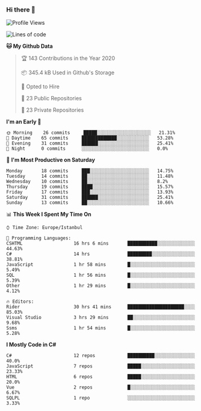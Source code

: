 ### Hi there 👋

<!--START_SECTION:waka-->
![Profile Views](http://img.shields.io/badge/Profile%20Views-0-blue)

![Lines of code](https://img.shields.io/badge/From%20Hello%20World%20I%27ve%20Written-4.7%20million%20lines%20of%20code-blue)

**🐱 My Github Data** 

> 🏆 143 Contributions in the Year 2020
 > 
> 📦 345.4 kB Used in Github's Storage 
 > 
> 💼 Opted to Hire
 > 
> 📜 23 Public Repositories
 > 
> 🔑 23 Private Repositories 

**I'm an Early 🐤** 

```text
🌞 Morning    26 commits     █████░░░░░░░░░░░░░░░░░░░░   21.31% 
🌆 Daytime    65 commits     █████████████░░░░░░░░░░░░   53.28% 
🌃 Evening    31 commits     ██████░░░░░░░░░░░░░░░░░░░   25.41% 
🌙 Night      0 commits      ░░░░░░░░░░░░░░░░░░░░░░░░░   0.0%

```
📅 **I'm Most Productive on Saturday** 

```text
Monday       18 commits     ███░░░░░░░░░░░░░░░░░░░░░░   14.75% 
Tuesday      14 commits     ██░░░░░░░░░░░░░░░░░░░░░░░   11.48% 
Wednesday    10 commits     ██░░░░░░░░░░░░░░░░░░░░░░░   8.2% 
Thursday     19 commits     ████░░░░░░░░░░░░░░░░░░░░░   15.57% 
Friday       17 commits     ███░░░░░░░░░░░░░░░░░░░░░░   13.93% 
Saturday     31 commits     ██████░░░░░░░░░░░░░░░░░░░   25.41% 
Sunday       13 commits     ██░░░░░░░░░░░░░░░░░░░░░░░   10.66%

```


📊 **This Week I Spent My Time On** 

```text
⌚︎ Time Zone: Europe/Istanbul

💬 Programming Languages: 
CSHTML                   16 hrs 6 mins       ███████████░░░░░░░░░░░░░░   44.63% 
C#                       14 hrs              █████████░░░░░░░░░░░░░░░░   38.81% 
JavaScript               1 hr 58 mins        █░░░░░░░░░░░░░░░░░░░░░░░░   5.49% 
SQL                      1 hr 56 mins        █░░░░░░░░░░░░░░░░░░░░░░░░   5.39% 
Other                    1 hr 29 mins        █░░░░░░░░░░░░░░░░░░░░░░░░   4.12%

🔥 Editors: 
Rider                    30 hrs 41 mins      █████████████████████░░░░   85.03% 
Visual Studio            3 hrs 29 mins       ██░░░░░░░░░░░░░░░░░░░░░░░   9.68% 
Ssms                     1 hr 54 mins        █░░░░░░░░░░░░░░░░░░░░░░░░   5.28%

```

**I Mostly Code in C#** 

```text
C#                       12 repos            ██████████░░░░░░░░░░░░░░░   40.0% 
JavaScript               7 repos             █████░░░░░░░░░░░░░░░░░░░░   23.33% 
HTML                     6 repos             █████░░░░░░░░░░░░░░░░░░░░   20.0% 
Vue                      2 repos             █░░░░░░░░░░░░░░░░░░░░░░░░   6.67% 
SQLPL                    1 repo              ░░░░░░░░░░░░░░░░░░░░░░░░░   3.33%

```



<!--END_SECTION:waka-->

<!--
**ebubekirdinc/ebubekirdinc** is a ✨ _special_ ✨ repository because its `README.md` (this file) appears on your GitHub profile.

Here are some ideas to get you started:

- 🔭 I’m currently working on ...
- 🌱 I’m currently learning ...
- 👯 I’m looking to collaborate on ...
- 🤔 I’m looking for help with ...
- 💬 Ask me about ...
- 📫 How to reach me: ...
- 😄 Pronouns: ...
- ⚡ Fun fact: ...
-->
